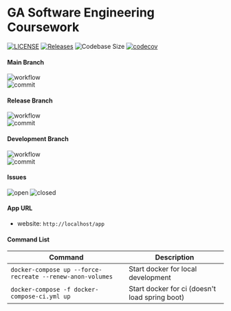 # GA Software Engineering Coursework
[![LICENSE](https://img.shields.io/github/license/violin-suzutsuki/SET08103.svg)](https://github.com/violin-suzutsuki/SET08103/blob/main/LICENSE)
[![Releases](https://img.shields.io/github/release/violin-suzutsuki/SET08103.svg)](#)
![Codebase Size](https://img.shields.io/github/languages/code-size/violin-suzutsuki/SET08103)
[![codecov](https://codecov.io/gh/violin-suzutsuki/GA-SE-CW/branch/main/graph/badge.svg?token=Zah5mYcSbt)](https://codecov.io/gh/violin-suzutsuki/GA-SE-CW)

#### Main Branch
![workflow](https://img.shields.io/github/workflow/status/violin-suzutsuki/SET08103/A%20workflow%20for%20coursework/master)<br>
![commit](https://img.shields.io/github/last-commit/violin-suzutsuki/SET08103/master)

#### Release Branch
![workflow](https://img.shields.io/github/workflow/status/violin-suzutsuki/SET08103/A%20workflow%20for%20coursework/release)<br>
![commit](https://img.shields.io/github/last-commit/violin-suzutsuki/SET08103/release)

#### Development Branch
![workflow](https://img.shields.io/github/workflow/status/violin-suzutsuki/SET08103/A%20workflow%20for%20coursework/develop)<br>
![commit](https://img.shields.io/github/last-commit/violin-suzutsuki/SET08103/develop)

#### Issues
![open](https://img.shields.io/github/issues/violin-suzutsuki/SET08103)
![closed](https://img.shields.io/github/issues-closed/violin-suzutsuki/SET08103)

#### App URL

- website: `http://localhost/app`

#### Command List 


| Command                                                   | Description                                    |
|-----------------------------------------------------------|------------------------------------------------|
| `docker-compose up --force-recreate --renew-anon-volumes` | Start docker for local development             |
| `docker-compose -f docker-compose-ci.yml up`              | Start docker for ci (doesn't load spring boot) |


